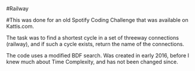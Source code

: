 #Railway

#This was done for an old Spotify Coding Challenge that was available on Kattis.com. 

The task was to find a shortest cycle in a set of threeway connections (railway), and if such a cycle exists, return the name of the connections. 

The code uses a modified BDF search. Was created in early 2016, before I knew much about Time Complexity, and has not been changed since. 